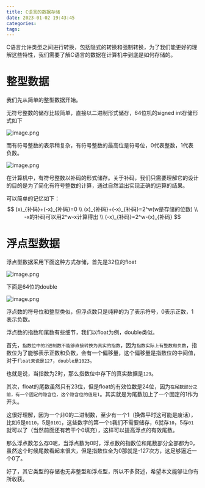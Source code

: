 ```yaml
---
title: C语言的数据存储
date: 2023-01-02 19:43:45
categories:
tags:
---
```


C语言允许类型之间进行转换，包括隐式的转换和强制转换，为了我们能更好的理解这些特性，我们需要了解C语言的数据在计算机中到底是如何存储的。

# 整型数据

我们先从简单的整型数据开始。

无符号整数的储存比较简单，直接以二进制形式储存，64位机的signed int存储形式如下

![image.png](https://p1-juejin.byteimg.com/tos-cn-i-k3u1fbpfcp/8bd8ab550f004ad89049744791989583~tplv-k3u1fbpfcp-watermark.image?)

而有符号整数的表示稍复杂，有符号整数的最高位是符号位，0代表整数，1代表负数。

![image.png](https://p1-juejin.byteimg.com/tos-cn-i-k3u1fbpfcp/bf597aafb658413b9570799c9be45672~tplv-k3u1fbpfcp-watermark.image?)

在计算机中，有符号整数以补码的形式储存。关于补码，我们只需要理解它的设计的目的是为了简化有符号整数的计算，通过自然溢出实现正确的运算的结果。

可以简单的记忆如下：
$$
(x)_{补码}+(-x)_{补码}=0 \\
(x)_{补码}+(-x)_{补码}=2^w(w是存储的位数) \\
-x的补码可以用2^w-x计算得出 \\
(-x)_{补码}=2^w-(x)_{补码}
$$

# 浮点型数据

浮点型数据采用下面这种方式存储，首先是32位的float

![image.png](https://p3-juejin.byteimg.com/tos-cn-i-k3u1fbpfcp/89f6aaa3f03249b08fcf48ac6b92d2b5~tplv-k3u1fbpfcp-watermark.image?)

下面是64位的double

![image.png](https://p6-juejin.byteimg.com/tos-cn-i-k3u1fbpfcp/a7f23c82ff2c4a70bf8d8bd145f8eb04~tplv-k3u1fbpfcp-watermark.image?)

浮点数的符号位和整型类似，但浮点数只是纯粹的为了表示符号，0表示正数，1表示负数。

浮点数的指数和尾数有些细节，我们以float为例，double类似。

首先，`指数位中的2进制数不能够直接转换为真实的指数`，因为`指数实际上有整数和负数`，指数位为了能够表示正数和负数，会有一个偏移量，这个偏移量是指数位的中间值，对于`float来说是127`，`double是1023`。

也就是说，当指数为2时，那么指数位中存下的真实数据是`129`。

其次，float的尾数虽然只有23位，但是float的有效位数是24位，因为`在尾数部分之前，有一个固定的隐含位，这个隐含位的值是1`。其实就是为尾数加上了一个固定的1作为开头。

这很好理解，因为一个非0的二进制数，至少有一个1（换做平时这可能是废话），比如6是`0110`，5是`0101`，这些数字的第一个`1`我们不需要储存，6就存`10`，5存`01`就可以了（当然前面还有若干个0填充），这样可以提高浮点的有效尾数。

那么浮点数怎么存0呢，当浮点数为0时，浮点数的指数位和尾数部分全部都为0，虽然这个时候尾数看起来很大，但是指数位全为0那就是-127次方，这足够逼近一个0了。



好了，其它类型的存储也无非整型和浮点型，所以不多赘述，希望本文能够让你有所收获。
